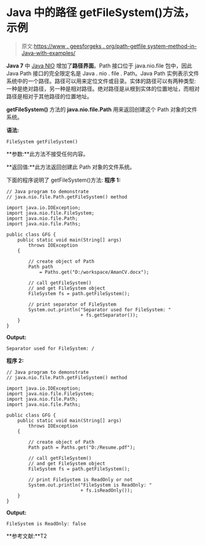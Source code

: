 # Java 中的路径 getFileSystem()方法，示例

> 原文:[https://www . geesforgeks . org/path-getfile system-method-in-Java-with-examples/](https://www.geeksforgeeks.org/path-getfilesystem-method-in-java-with-examples/)

**Java 7** 中 [Java NIO](https://www.geeksforgeeks.org/tag/java-nio-package/) 增加了**路径界面**。Path 接口位于 java.nio.file 包中，因此 Java Path 接口的完全限定名是 Java . nio . file . Path。Java Path 实例表示文件系统中的一个路径。路径可以用来定位文件或目录。实体的路径可以有两种类型:一种是绝对路径，另一种是相对路径。绝对路径是从根到实体的位置地址，而相对路径是相对于其他路径的位置地址。

**getFileSystem()** 方法的 **java.nio.file.Path** 用来返回创建这个 Path 对象的文件系统。

**语法:**

```
FileSystem getFileSystem()

```

**参数:**此方法不接受任何内容。

**返回值:**此方法返回创建此 Path 对象的文件系统。

下面的程序说明了 getFileSystem()方法:
**程序 1:**

```
// Java program to demonstrate
// java.nio.file.Path.getFileSystem() method

import java.io.IOException;
import java.nio.file.FileSystem;
import java.nio.file.Path;
import java.nio.file.Paths;

public class GFG {
    public static void main(String[] args)
        throws IOException
    {

        // create object of Path
        Path path
            = Paths.get("D:/workspace/AmanCV.docx");

        // call getFileSystem()
        // and get FileSystem object
        FileSystem fs = path.getFileSystem();

        // print separator of FileSystem
        System.out.println("Separator used for FileSystem: "
                           + fs.getSeparator());
    }
}
```

**Output:**

```
Separator used for FileSystem: /

```

**程序 2:**

```
// Java program to demonstrate
// java.nio.file.Path.getFileSystem() method

import java.io.IOException;
import java.nio.file.FileSystem;
import java.nio.file.Path;
import java.nio.file.Paths;

public class GFG {
    public static void main(String[] args)
        throws IOException
    {

        // create object of Path
        Path path = Paths.get("D:/Resume.pdf");

        // call getFileSystem()
        // and get FileSystem object
        FileSystem fs = path.getFileSystem();

        // print FileSystem is ReadOnly or not
        System.out.println("FileSystem is ReadOnly: "
                           + fs.isReadOnly());
    }
}
```

**Output:**

```
FileSystem is ReadOnly: false

```

**参考文献:**T2